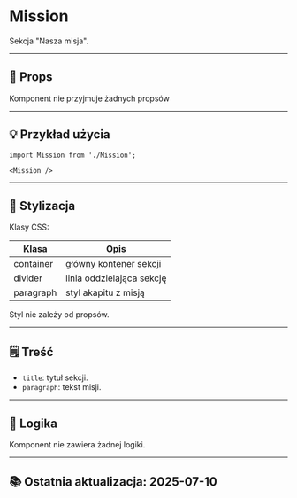 # Mission

Sekcja "Nasza misja".

---

## 🧩 Props
Komponent nie przyjmuje żadnych propsów

---

## 💡 Przykład użycia

```tsx
import Mission from './Mission';

<Mission />
```

---

## 🎨 Stylizacja
Klasy CSS:

| Klasa     | Opis                      |
|-----------|---------------------------|
| container | główny kontener sekcji    |
| divider   | linia oddzielająca sekcję |
| paragraph | styl akapitu z misją      |

Styl nie zależy od propsów.

---

## 🗒️ Treść
- `title`: tytuł sekcji.
- `paragraph`: tekst misji.

---

## 🤖 Logika
Komponent nie zawiera żadnej logiki.

---

## 📚 Ostatnia aktualizacja: 2025-07-10